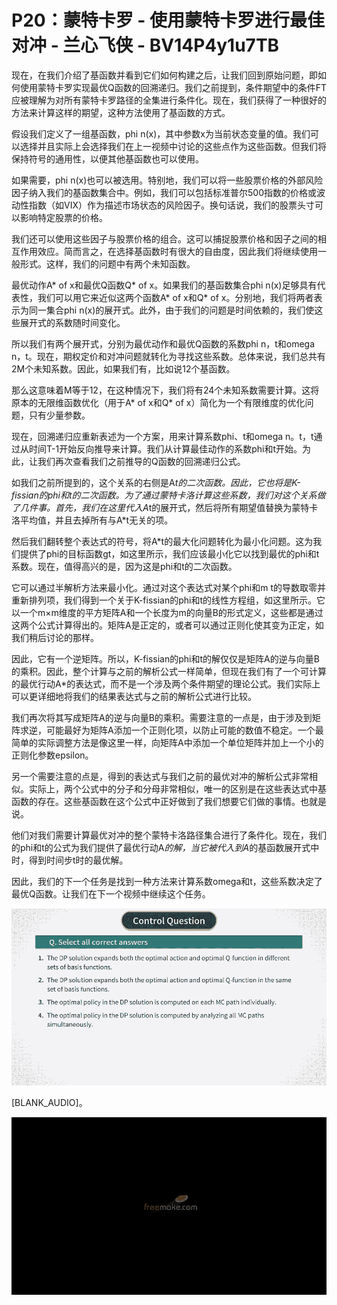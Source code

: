 # P20：蒙特卡罗 - 使用蒙特卡罗进行最佳对冲 - 兰心飞侠 - BV14P4y1u7TB

现在，在我们介绍了基函数并看到它们如何构建之后，让我们回到原始问题，即如何使用蒙特卡罗实现最优Q函数的回溯递归。我们之前提到，条件期望中的条件FT应被理解为对所有蒙特卡罗路径的全集进行条件化。现在，我们获得了一种很好的方法来计算这样的期望，这种方法使用了基函数的方式。

假设我们定义了一组基函数，phi n(x)，其中参数x为当前状态变量的值。我们可以选择并且实际上会选择我们在上一视频中讨论的这些点作为这些函数。但我们将保持符号的通用性，以便其他基函数也可以使用。

如果需要，phi n(x)也可以被选用。特别地，我们可以将一些股票价格的外部风险因子纳入我们的基函数集合中。例如，我们可以包括标准普尔500指数的价格或波动性指数（如VIX）作为描述市场状态的风险因子。换句话说，我们的股票头寸可以影响特定股票的价格。

我们还可以使用这些因子与股票价格的组合。这可以捕捉股票价格和因子之间的相互作用效应。简而言之，在选择基函数时有很大的自由度，因此我们将继续使用一般形式。这样，我们的问题中有两个未知函数。

最优动作A* of x和最优Q函数Q* of x。如果我们的基函数集合phi n(x)足够具有代表性，我们可以用它来近似这两个函数A* of x和Q* of x。分别地，我们将两者表示为同一集合phi n(x)的展开式。此外，由于我们的问题是时间依赖的，我们使这些展开式的系数随时间变化。

所以我们有两个展开式，分别为最优动作和最优Q函数的系数phi n，t和omega n，t。现在，期权定价和对冲问题就转化为寻找这些系数。总体来说，我们总共有2M个未知系数。因此，如果我们有，比如说12个基函数。

那么这意味着M等于12，在这种情况下，我们将有24个未知系数需要计算。这将原本的无限维函数优化（用于A* of x和Q* of x）简化为一个有限维度的优化问题，只有少量参数。

现在，回溯递归应重新表述为一个方案，用来计算系数phi、t和omega n。t，t通过从时间T-1开始反向推导来计算。我们从计算最佳动作的系数phi和t开始。为此，让我们再次查看我们之前推导的Q函数的回溯递归公式。

如我们之前所提到的，这个关系的右侧是A*t的二次函数。因此，它也将是K-fissian的phi和t的二次函数。为了通过蒙特卡洛计算这些系数，我们对这个关系做了几件事。首先，我们在这里代入A*t的展开式，然后将所有期望值替换为蒙特卡洛平均值，并且去掉所有与A*t无关的项。

然后我们翻转整个表达式的符号，将A*t的最大化问题转化为最小化问题。这为我们提供了phi的目标函数gt，如这里所示，我们应该最小化它以找到最优的phi和t系数。现在，值得高兴的是，因为这是phi和t的二次函数。

它可以通过半解析方法来最小化。通过对这个表达式对某个phi和m t的导数取零并重新排列项，我们得到一个关于K-fissian的phi和t的线性方程组，如这里所示。它以一个m×m维度的平方矩阵A和一个长度为m的向量B的形式定义，这些都是通过这两个公式计算得出的。矩阵A是正定的，或者可以通过正则化使其变为正定，如我们稍后讨论的那样。

因此，它有一个逆矩阵。所以，K-fissian的phi和t的解仅仅是矩阵A的逆与向量B的乘积。因此，整个计算与之前的解析公式一样简单，但现在我们有了一个可计算的最优行动A*的表达式，而不是一个涉及两个条件期望的理论公式。我们实际上可以更详细地将我们的结果表达式与之前的解析公式进行比较。

我们再次将其写成矩阵A的逆与向量B的乘积。需要注意的一点是，由于涉及到矩阵求逆，可能最好为矩阵A添加一个正则化项，以防止可能的数值不稳定。一个最简单的实际调整方法是像这里一样，向矩阵A中添加一个单位矩阵并加上一个小的正则化参数epsilon。

另一个需要注意的点是，得到的表达式与我们之前的最优对冲的解析公式非常相似。实际上，两个公式中的分子和分母非常相似，唯一的区别是在这些表达式中基函数的存在。这些基函数在这个公式中正好做到了我们想要它们做的事情。也就是说。

他们对我们需要计算最优对冲的整个蒙特卡洛路径集合进行了条件化。现在，我们的phi和t的公式为我们提供了最优行动A*的解，当它被代入到A*的基函数展开式中时，得到时间步t时的最优解。

因此，我们的下一个任务是找到一种方法来计算系数omega和t，这些系数决定了最优Q函数。让我们在下一个视频中继续这个任务。

![](img/1ec91f7b6e8e4c9c805717f3bb5fc033_1.png)

[BLANK_AUDIO]。

![](img/1ec91f7b6e8e4c9c805717f3bb5fc033_3.png)
